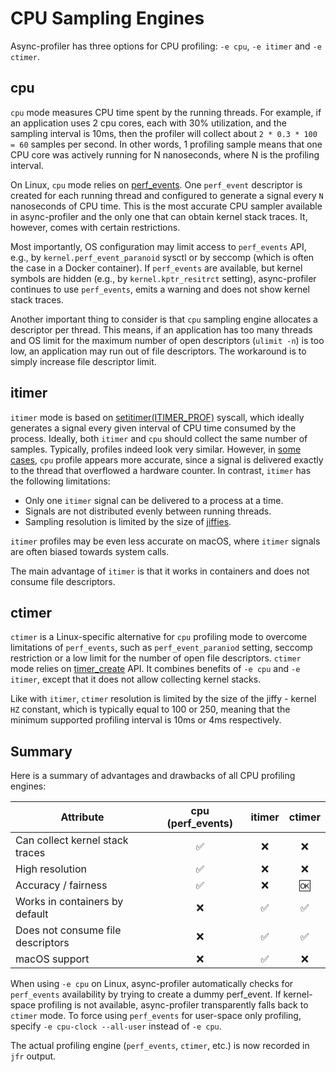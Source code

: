 # CPU Sampling Engines

Async-profiler has three options for CPU profiling: `-e cpu`, `-e itimer` and `-e ctimer`.

## cpu

`cpu` mode measures CPU time spent by the running threads. For example,
if an application uses 2 cpu cores, each with 30% utilization, and the sampling interval is
10ms, then the profiler will collect about `2 * 0.3 * 100 = 60` samples per second.
In other words, 1 profiling sample means that one CPU core was actively running for N nanoseconds,
where N is the profiling interval.

On Linux, `cpu` mode relies on [perf_events](https://man7.org/linux/man-pages/man2/perf_event_open.2.html).
One `perf_event` descriptor is created for each running thread and configured to generate a signal
every `N` nanoseconds of CPU time. This is the most accurate CPU sampler available in async-profiler
and the only one that can obtain kernel stack traces. It, however, comes with certain restrictions.

Most importantly, OS configuration may limit access to `perf_events` API, e.g.,
by `kernel.perf_event_paranoid` sysctl or by seccomp (which is often the case in a Docker container).
If `perf_events` are available, but kernel symbols are hidden (e.g., by `kernel.kptr_resitrct` setting),
async-profiler continues to use `perf_events`, emits a warning and does not show kernel stack traces.

Another important thing to consider is that `cpu` sampling engine allocates a descriptor per thread.
This means, if an application has too many threads and OS limit for the maximum number of open descriptors
(`ulimit -n`) is too low, an application may run out of file descriptors. The workaround
is to simply increase file descriptor limit.

## itimer

`itimer` mode is based on [setitimer(ITIMER_PROF)](https://man7.org/linux/man-pages/man2/setitimer.2.html)
syscall, which ideally generates a signal every given interval of CPU time consumed by the process.
Ideally, both `itimer` and `cpu` should collect the same number of samples. Typically,
profiles indeed look very similar. However, in [some cases](https://github.com/golang/go/issues/14434),
`cpu` profile appears more accurate, since a signal is delivered exactly to the thread
that overflowed a hardware counter. In contrast, `itimer` has the following limitations:

- Only one `itimer` signal can be delivered to a process at a time.
- Signals are not distributed evenly between running threads.
- Sampling resolution is limited by the size of [jiffies](https://man7.org/linux/man-pages/man7/time.7.html).

`itimer` profiles may be even less accurate on macOS, where `itimer` signals are often biased
towards system calls.

The main advantage of `itimer` is that it works in containers and does not consume file descriptors.

## ctimer

`ctimer` is a Linux-specific alternative for `cpu` profiling mode to overcome limitations
of `perf_events`, such as `perf_event_paraniod` setting, seccomp restriction or a low limit
for the number of open file descriptors. `ctimer` mode relies on
[timer_create](https://man7.org/linux/man-pages/man2/timer_create.2.html) API.
It combines benefits of `-e cpu` and `-e itimer`, except that it does not allow collecting kernel stacks.

Like with `itimer`, `ctimer` resolution is limited by the size of the jiffy -
kernel `HZ` constant, which is typically equal to 100 or 250, meaning that the minimum supported
profiling interval is 10ms or 4ms respectively.

## Summary

Here is a summary of advantages and drawbacks of all CPU profiling engines:

| Attribute          | cpu (perf_events) | itimer | ctimer |
| --------- | :---: | :---: | :---: |
| Can collect kernel stack traces | ✅  | ❌  | ❌  |
| High resolution | ✅  | ❌  | ❌  |
| Accuracy / fairness | ✅  | ❌  | 🆗 |
| Works in containers by default  | ❌  | ✅  | ✅  |
| Does not consume file descriptors  | ❌  | ✅  | ✅  |
| macOS support  | ❌  | ✅  | ❌  |

When using `-e cpu` on Linux, async-profiler automatically checks for `perf_events` availability
by trying to create a dummy perf_event. If kernel-space profiling is not available,
async-profiler transparently falls back to `ctimer` mode. To force using `perf_events`
for user-space only profiling, specify `-e cpu-clock --all-user` instead of `-e cpu`.

The actual profiling engine (`perf_events`, `ctimer`, etc.) is now recorded in `jfr` output.
